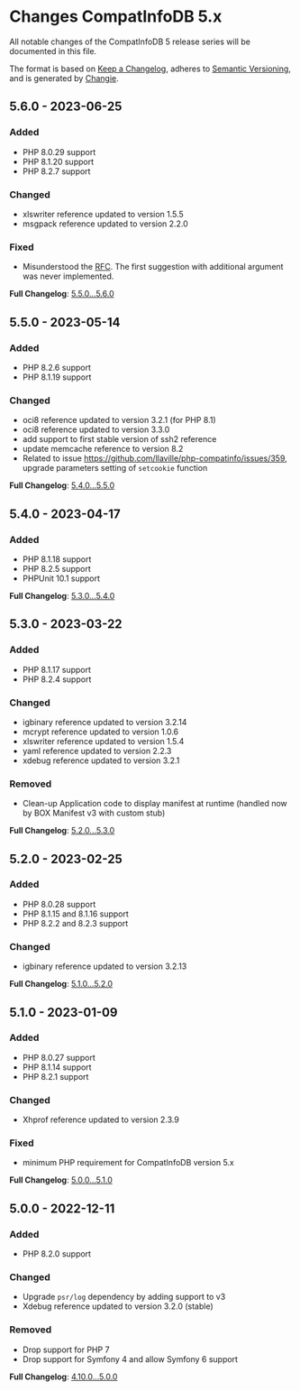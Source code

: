 <!-- markdownlint-disable MD013 MD024 -->
# Changes CompatInfoDB 5.x

All notable changes of the CompatInfoDB 5 release series will be documented in this file.

The format is based on [Keep a Changelog](https://keepachangelog.com/en/1.0.0/),
adheres to [Semantic Versioning](https://semver.org/spec/v2.0.0.html),
and is generated by [Changie](https://github.com/miniscruff/changie).

## 5.6.0 - 2023-06-25

### Added

- PHP 8.0.29 support
- PHP 8.1.20 support
- PHP 8.2.7 support

### Changed

- xlswriter reference updated to version 1.5.5
- msgpack reference updated to version 2.2.0

### Fixed

- Misunderstood the [RFC](https://wiki.php.net/rfc/same-site-cookie). The first suggestion with additional argument was never implemented.

**Full Changelog**: [5.5.0...5.6.0](https://github.com/llaville/php-compatinfo-db/compare/5.5.0...5.6.0)

## 5.5.0 - 2023-05-14

### Added

- PHP 8.2.6 support
- PHP 8.1.19 support

### Changed

- oci8 reference updated to version 3.2.1 (for PHP 8.1)
- oci8 reference updated to version 3.3.0
- add support to first stable version of ssh2 reference
- update memcache reference to version 8.2
- Related to issue <https://github.com/llaville/php-compatinfo/issues/359>, upgrade parameters setting of `setcookie` function

**Full Changelog**: [5.4.0...5.5.0](https://github.com/llaville/php-compatinfo-db/compare/5.4.0...5.5.0)

## 5.4.0 - 2023-04-17

### Added

- PHP 8.1.18 support
- PHP 8.2.5 support
- PHPUnit 10.1 support

**Full Changelog**: [5.3.0...5.4.0](https://github.com/llaville/php-compatinfo-db/compare/5.3.0...5.4.0)

## 5.3.0 - 2023-03-22

### Added

- PHP 8.1.17 support
- PHP 8.2.4 support

### Changed

- igbinary reference updated to version 3.2.14
- mcrypt reference updated to version 1.0.6
- xlswriter reference updated to version 1.5.4
- yaml reference updated to version 2.2.3
- xdebug reference updated to version 3.2.1

### Removed

- Clean-up Application code to display manifest at runtime (handled now by BOX Manifest v3 with custom stub)

**Full Changelog**: [5.2.0...5.3.0](https://github.com/llaville/php-compatinfo-db/compare/5.2.0...5.3.0)

## 5.2.0 - 2023-02-25

### Added

- PHP 8.0.28 support
- PHP 8.1.15 and 8.1.16 support
- PHP 8.2.2 and 8.2.3 support

### Changed

- igbinary reference updated to version 3.2.13

**Full Changelog**: [5.1.0...5.2.0](https://github.com/llaville/php-compatinfo-db/compare/5.1.0...5.2.0)

## 5.1.0 - 2023-01-09

### Added

- PHP 8.0.27 support
- PHP 8.1.14 support
- PHP 8.2.1 support

### Changed

- Xhprof reference updated to version 2.3.9

### Fixed

- minimum PHP requirement for CompatInfoDB version 5.x

**Full Changelog**: [5.0.0...5.1.0](https://github.com/llaville/php-compatinfo-db/compare/5.0.0...5.1.0)

## 5.0.0 - 2022-12-11

### Added

- PHP 8.2.0 support

### Changed

- Upgrade `psr/log` dependency by adding support to v3
- Xdebug reference updated to version 3.2.0 (stable)

### Removed

- Drop support for PHP 7
- Drop support for Symfony 4 and allow Symfony 6 support

**Full Changelog**: [4.10.0...5.0.0](https://github.com/llaville/php-compatinfo-db/compare/4.10.0...5.0.0)
